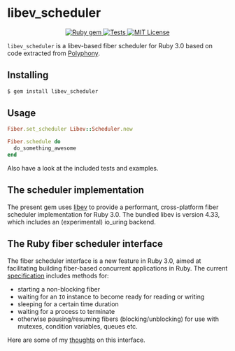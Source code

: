 # libev_scheduler

<p align="center">
  <a href="http://rubygems.org/gems/libev_scheduler">
    <img src="https://badge.fury.io/rb/libev_scheduler.svg" alt="Ruby gem">
  </a>
  <a href="https://github.com/digital-fabric/libev_scheduler/actions?query=workflow%3ATests">
    <img src="https://github.com/digital-fabric/libev_scheduler/workflows/Tests/badge.svg" alt="Tests">
  </a>
  <a href="https://github.com/digital-fabric/libev_scheduler/blob/master/LICENSE">
    <img src="https://img.shields.io/badge/license-MIT-blue.svg" alt="MIT License">
  </a>
</p>

`libev_scheduler` is a libev-based fiber scheduler for Ruby 3.0 based on code
extracted from [Polyphony](https://github.com/digital-fabric/polyphony).

## Installing

```bash
$ gem install libev_scheduler
```

## Usage

```ruby
Fiber.set_scheduler Libev::Scheduler.new

Fiber.schedule do
  do_something_awesome
end
```

Also have a look at the included tests and examples.

## The scheduler implementation

The present gem uses
[libev](http://pod.tst.eu/http://cvs.schmorp.de/libev/ev.pod) to provide a
performant, cross-platform fiber scheduler implementation for Ruby 3.0. The
bundled libev is version 4.33, which includes an (experimental) io_uring
backend.

## The Ruby fiber scheduler interface

The fiber scheduler interface is a new feature in Ruby 3.0, aimed at
facilitating building fiber-based concurrent applications in Ruby. The current
[specification](https://docs.ruby-lang.org/en/master/Fiber/SchedulerInterface.html)
includes methods for:

- starting a non-blocking fiber
- waiting for an `IO` instance to become ready for reading or writing
- sleeping for a certain time duration
- waiting for a process to terminate
- otherwise pausing/resuming fibers (blocking/unblocking) for use with mutexes,
  condition variables, queues etc.

Here are some of my [thoughts](thoughts.md) on this interface.
